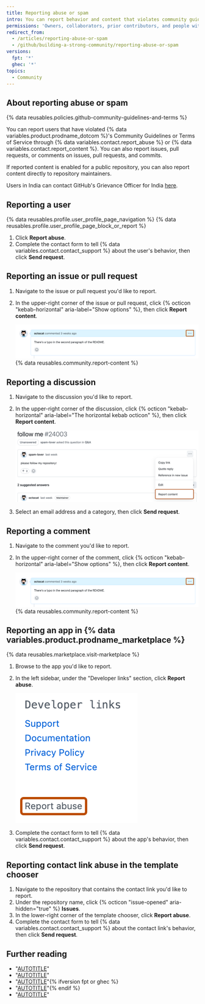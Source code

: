 ```yaml
---
title: Reporting abuse or spam
intro: You can report behavior and content that violates community guidelines and terms.
permissions: 'Owners, collaborators, prior contributors, and people with write access can report issues, pull requests, discussions, and comments on issues, pull requests, discussions, and commits. Anyone can report apps in {% data variables.product.prodname_marketplace %}.'
redirect_from:
  - /articles/reporting-abuse-or-spam
  - /github/building-a-strong-community/reporting-abuse-or-spam
versions:
  fpt: '*'
  ghec: '*'
topics:
  - Community
---
```


## About reporting abuse or spam

{% data reusables.policies.github-community-guidelines-and-terms %}

You can report users that have violated {% data variables.product.prodname_dotcom %}'s Community Guidelines or Terms of Service through {% data variables.contact.report_abuse %} or {% data variables.contact.report_content %}. You can also report issues, pull requests, or comments on issues, pull requests, and commits.

If reported content is enabled for a public repository, you can also report content directly to repository maintainers.

Users in India can contact GitHub's Grievance Officer for India [here](https://support.github.com/contact/india-grievance-officer).

## Reporting a user

{% data reusables.profile.user_profile_page_navigation %}
{% data reusables.profile.user_profile_page_block_or_report %}
1. Click **Report abuse**.
1. Complete the contact form to tell {% data variables.contact.contact_support %} about the user's behavior, then click **Send request**.

## Reporting an issue or pull request

1. Navigate to the issue or pull request you'd like to report.
1. In the upper-right corner of the issue or pull request, click {% octicon "kebab-horizontal" aria-label="Show options" %}, then click **Report content**.

   ![Screenshot of an issue description. In the header, a kebab icon is outlined in dark orange.](/assets/images/help/repository/menu-report-issue-or-pr.png)
{% data reusables.community.report-content %}

## Reporting a discussion

1. Navigate to the discussion you'd like to report.
1. In the upper-right corner of the discussion, click {% octicon "kebab-horizontal" aria-label="The horizontal kebab octicon" %}, then click **Report content**.

   ![Screenshot of a discussion. The option to report content in the kebab menu is outlined with dark orange.](/assets/images/help/discussions/report-discussion.png)

1. Select an email address and a category, then click **Send request**.

## Reporting a comment

1. Navigate to the comment you'd like to report.
1. In the upper-right corner of the comment, click {% octicon "kebab-horizontal" aria-label="Show options" %}, then click **Report content**.

   ![Screenshot of a comment. In the header, a kebab icon is outlined in dark orange.](/assets/images/help/repository/menu-report-issue-or-pr.png)
{% data reusables.community.report-content %}

## Reporting an app in {% data variables.product.prodname_marketplace %}

{% data reusables.marketplace.visit-marketplace %}
1. Browse to the app you'd like to report.
1. In the left sidebar, under the "Developer links" section, click **Report abuse**.

   ![Screenshot of the sidebar of a {% data variables.product.prodname_marketplace %} app. A link, labeled "Report abuse", is outlined in dark orange.](/assets/images/help/marketplace/marketplace-report-app.png)
1. Complete the contact form to tell {% data variables.contact.contact_support %} about the app's behavior, then click **Send request**.

## Reporting contact link abuse in the template chooser

1. Navigate to the repository that contains the contact link you'd like to report.
1. Under the repository name, click {% octicon "issue-opened" aria-hidden="true" %} **Issues**.
1. In the lower-right corner of the template chooser, click **Report abuse**.
1. Complete the contact form to tell {% data variables.contact.contact_support %} about the contact link's behavior, then click **Send request**.

## Further reading

- "[AUTOTITLE](/communities/setting-up-your-project-for-healthy-contributions)"
- "[AUTOTITLE](/communities/using-templates-to-encourage-useful-issues-and-pull-requests)"
- "[AUTOTITLE](/communities/moderating-comments-and-conversations/managing-disruptive-comments)"{% ifversion fpt or ghec %}
- "[AUTOTITLE](/communities/moderating-comments-and-conversations/limiting-interactions-in-your-repository)"{% endif %}
- "[AUTOTITLE](/communities/moderating-comments-and-conversations/tracking-changes-in-a-comment)"
